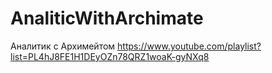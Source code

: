 # AnaliticWithArchimate
Аналитик с Архимейтом https://www.youtube.com/playlist?list=PL4hJ8FE1H1DEyOZn78QRZ1woaK-gyNXq8
